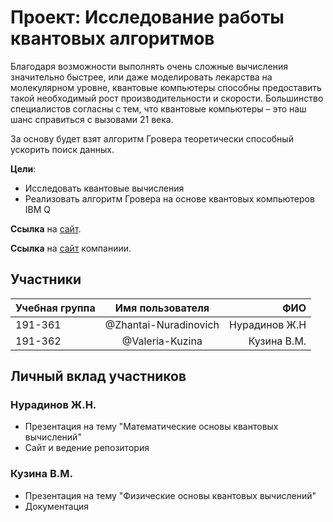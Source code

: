 # Проект: Исследование работы квантовых алгоритмов

Благодаря возможности выполнять очень сложные вычисления значительно быстрее, или даже моделировать лекарства на молекулярном уровне, квантовые компьютеры способны предоставить такой необходимый рост производительности и скорости. Большинство специалистов согласны с тем, что квантовые компьютеры – это наш шанс справиться с вызовами 21 века.

За основу будет взят алгоритм Гровера теоретически способный ускорить поиск данных.

**Цели**:
* Исследовать квантовые вычисления
* Реализовать алгоритм Гровера на основе квантовых компьютеров IBM Q

**Ссылка** на [сайт](http://research-qc.std-1309.ist.mospolytech.ru/).

**Ссылка** на [сайт](https://firstlinesoftware.ru/) компаниии.

Участники
---
|Учебная группа|    Имя пользователя   |       ФИО     |
| ------------ |:---------------------:| -------------:|
| 191-361      | @Zhantai-Nuradinovich | Нурадинов Ж.Н |
| 191-362      | @Valeria-Kuzina       | Кузина В.М.   |


Личный вклад участников
---
### Нурадинов Ж.Н.
* Презентация на тему "Математические основы квантовых вычислений"
* Сайт и ведение репозитория
### Кузина В.М.
* Презентация на тему "Физические основы квантовых вычислений"
* Документация

